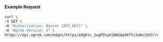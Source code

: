 <!-- Code generated for API Clients. DO NOT EDIT. -->

#### Example Request

```bash
curl \
-X GET \
-H "Authorization: Bearer {API_KEY}" \
-H "Ngrok-Version: 2" \
https://api.ngrok.com/edges/https/edghts_2wgPZvyU1AN2AqX6TYiIeNs15H7/routes/edghtsrt_2wgPZtHBEnGBnAXVppdcMsAFE1o/webhook_verification
```
